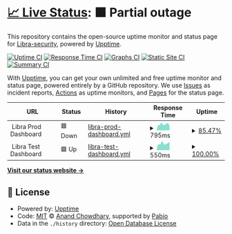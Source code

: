 # [📈 Live Status](https://Libra-security.github.io/upptime): <!--live status--> **🟧 Partial outage**

This repository contains the open-source uptime monitor and status page for [Libra-security](https://Libra-security.github.io/upptime), powered by [Upptime](https://github.com/upptime/upptime).

[![Uptime CI](https://github.com/Libra-security/upptime/workflows/Uptime%20CI/badge.svg)](https://github.com/Libra-security/upptime/actions?query=workflow%3A%22Uptime+CI%22)
[![Response Time CI](https://github.com/Libra-security/upptime/workflows/Response%20Time%20CI/badge.svg)](https://github.com/Libra-security/upptime/actions?query=workflow%3A%22Response+Time+CI%22)
[![Graphs CI](https://github.com/Libra-security/upptime/workflows/Graphs%20CI/badge.svg)](https://github.com/Libra-security/upptime/actions?query=workflow%3A%22Graphs+CI%22)
[![Static Site CI](https://github.com/Libra-security/upptime/workflows/Static%20Site%20CI/badge.svg)](https://github.com/Libra-security/upptime/actions?query=workflow%3A%22Static+Site+CI%22)
[![Summary CI](https://github.com/Libra-security/upptime/workflows/Summary%20CI/badge.svg)](https://github.com/Libra-security/upptime/actions?query=workflow%3A%22Summary+CI%22)

With [Upptime](https://upptime.js.org), you can get your own unlimited and free uptime monitor and status page, powered entirely by a GitHub repository. We use [Issues](https://github.com/Libra-security/upptime/issues) as incident reports, [Actions](https://github.com/Libra-security/upptime/actions) as uptime monitors, and [Pages](https://Libra-security.github.io/upptime) for the status page.

<!--start: status pages-->
<!-- This summary is generated by Upptime (https://github.com/upptime/upptime) -->
<!-- Do not edit this manually, your changes will be overwritten -->
<!-- prettier-ignore -->
| URL | Status | History | Response Time | Uptime |
| --- | ------ | ------- | ------------- | ------ |
| <img alt="" src="https://icons.duckduckgo.com/ip3/null.ico" height="13"> Libra Prod Dashboard | 🟥 Down | [libra-prod-dashboard.yml](https://github.com/Libra-security/upptime/commits/HEAD/history/libra-prod-dashboard.yml) | <details><summary><img alt="Response time graph" src="./graphs/libra-prod-dashboard/response-time-week.png" height="20"> 795ms</summary><br><a href="https://Libra-security.github.io/upptime/history/libra-prod-dashboard"><img alt="Response time 747" src="https://img.shields.io/endpoint?url=https%3A%2F%2Fraw.githubusercontent.com%2FLibra-security%2Fupptime%2FHEAD%2Fapi%2Flibra-prod-dashboard%2Fresponse-time.json"></a><br><a href="https://Libra-security.github.io/upptime/history/libra-prod-dashboard"><img alt="24-hour response time 591" src="https://img.shields.io/endpoint?url=https%3A%2F%2Fraw.githubusercontent.com%2FLibra-security%2Fupptime%2FHEAD%2Fapi%2Flibra-prod-dashboard%2Fresponse-time-day.json"></a><br><a href="https://Libra-security.github.io/upptime/history/libra-prod-dashboard"><img alt="7-day response time 795" src="https://img.shields.io/endpoint?url=https%3A%2F%2Fraw.githubusercontent.com%2FLibra-security%2Fupptime%2FHEAD%2Fapi%2Flibra-prod-dashboard%2Fresponse-time-week.json"></a><br><a href="https://Libra-security.github.io/upptime/history/libra-prod-dashboard"><img alt="30-day response time 842" src="https://img.shields.io/endpoint?url=https%3A%2F%2Fraw.githubusercontent.com%2FLibra-security%2Fupptime%2FHEAD%2Fapi%2Flibra-prod-dashboard%2Fresponse-time-month.json"></a><br><a href="https://Libra-security.github.io/upptime/history/libra-prod-dashboard"><img alt="1-year response time 747" src="https://img.shields.io/endpoint?url=https%3A%2F%2Fraw.githubusercontent.com%2FLibra-security%2Fupptime%2FHEAD%2Fapi%2Flibra-prod-dashboard%2Fresponse-time-year.json"></a></details> | <details><summary><a href="https://Libra-security.github.io/upptime/history/libra-prod-dashboard">85.47%</a></summary><a href="https://Libra-security.github.io/upptime/history/libra-prod-dashboard"><img alt="All-time uptime 99.10%" src="https://img.shields.io/endpoint?url=https%3A%2F%2Fraw.githubusercontent.com%2FLibra-security%2Fupptime%2FHEAD%2Fapi%2Flibra-prod-dashboard%2Fuptime.json"></a><br><a href="https://Libra-security.github.io/upptime/history/libra-prod-dashboard"><img alt="24-hour uptime 0.00%" src="https://img.shields.io/endpoint?url=https%3A%2F%2Fraw.githubusercontent.com%2FLibra-security%2Fupptime%2FHEAD%2Fapi%2Flibra-prod-dashboard%2Fuptime-day.json"></a><br><a href="https://Libra-security.github.io/upptime/history/libra-prod-dashboard"><img alt="7-day uptime 85.47%" src="https://img.shields.io/endpoint?url=https%3A%2F%2Fraw.githubusercontent.com%2FLibra-security%2Fupptime%2FHEAD%2Fapi%2Flibra-prod-dashboard%2Fuptime-week.json"></a><br><a href="https://Libra-security.github.io/upptime/history/libra-prod-dashboard"><img alt="30-day uptime 96.49%" src="https://img.shields.io/endpoint?url=https%3A%2F%2Fraw.githubusercontent.com%2FLibra-security%2Fupptime%2FHEAD%2Fapi%2Flibra-prod-dashboard%2Fuptime-month.json"></a><br><a href="https://Libra-security.github.io/upptime/history/libra-prod-dashboard"><img alt="1-year uptime 99.10%" src="https://img.shields.io/endpoint?url=https%3A%2F%2Fraw.githubusercontent.com%2FLibra-security%2Fupptime%2FHEAD%2Fapi%2Flibra-prod-dashboard%2Fuptime-year.json"></a></details>
| <img alt="" src="https://icons.duckduckgo.com/ip3/null.ico" height="13"> Libra Test Dashboard | 🟩 Up | [libra-test-dashboard.yml](https://github.com/Libra-security/upptime/commits/HEAD/history/libra-test-dashboard.yml) | <details><summary><img alt="Response time graph" src="./graphs/libra-test-dashboard/response-time-week.png" height="20"> 550ms</summary><br><a href="https://Libra-security.github.io/upptime/history/libra-test-dashboard"><img alt="Response time 538" src="https://img.shields.io/endpoint?url=https%3A%2F%2Fraw.githubusercontent.com%2FLibra-security%2Fupptime%2FHEAD%2Fapi%2Flibra-test-dashboard%2Fresponse-time.json"></a><br><a href="https://Libra-security.github.io/upptime/history/libra-test-dashboard"><img alt="24-hour response time 545" src="https://img.shields.io/endpoint?url=https%3A%2F%2Fraw.githubusercontent.com%2FLibra-security%2Fupptime%2FHEAD%2Fapi%2Flibra-test-dashboard%2Fresponse-time-day.json"></a><br><a href="https://Libra-security.github.io/upptime/history/libra-test-dashboard"><img alt="7-day response time 550" src="https://img.shields.io/endpoint?url=https%3A%2F%2Fraw.githubusercontent.com%2FLibra-security%2Fupptime%2FHEAD%2Fapi%2Flibra-test-dashboard%2Fresponse-time-week.json"></a><br><a href="https://Libra-security.github.io/upptime/history/libra-test-dashboard"><img alt="30-day response time 633" src="https://img.shields.io/endpoint?url=https%3A%2F%2Fraw.githubusercontent.com%2FLibra-security%2Fupptime%2FHEAD%2Fapi%2Flibra-test-dashboard%2Fresponse-time-month.json"></a><br><a href="https://Libra-security.github.io/upptime/history/libra-test-dashboard"><img alt="1-year response time 538" src="https://img.shields.io/endpoint?url=https%3A%2F%2Fraw.githubusercontent.com%2FLibra-security%2Fupptime%2FHEAD%2Fapi%2Flibra-test-dashboard%2Fresponse-time-year.json"></a></details> | <details><summary><a href="https://Libra-security.github.io/upptime/history/libra-test-dashboard">100.00%</a></summary><a href="https://Libra-security.github.io/upptime/history/libra-test-dashboard"><img alt="All-time uptime 99.98%" src="https://img.shields.io/endpoint?url=https%3A%2F%2Fraw.githubusercontent.com%2FLibra-security%2Fupptime%2FHEAD%2Fapi%2Flibra-test-dashboard%2Fuptime.json"></a><br><a href="https://Libra-security.github.io/upptime/history/libra-test-dashboard"><img alt="24-hour uptime 100.00%" src="https://img.shields.io/endpoint?url=https%3A%2F%2Fraw.githubusercontent.com%2FLibra-security%2Fupptime%2FHEAD%2Fapi%2Flibra-test-dashboard%2Fuptime-day.json"></a><br><a href="https://Libra-security.github.io/upptime/history/libra-test-dashboard"><img alt="7-day uptime 100.00%" src="https://img.shields.io/endpoint?url=https%3A%2F%2Fraw.githubusercontent.com%2FLibra-security%2Fupptime%2FHEAD%2Fapi%2Flibra-test-dashboard%2Fuptime-week.json"></a><br><a href="https://Libra-security.github.io/upptime/history/libra-test-dashboard"><img alt="30-day uptime 99.96%" src="https://img.shields.io/endpoint?url=https%3A%2F%2Fraw.githubusercontent.com%2FLibra-security%2Fupptime%2FHEAD%2Fapi%2Flibra-test-dashboard%2Fuptime-month.json"></a><br><a href="https://Libra-security.github.io/upptime/history/libra-test-dashboard"><img alt="1-year uptime 99.98%" src="https://img.shields.io/endpoint?url=https%3A%2F%2Fraw.githubusercontent.com%2FLibra-security%2Fupptime%2FHEAD%2Fapi%2Flibra-test-dashboard%2Fuptime-year.json"></a></details>

<!--end: status pages-->

[**Visit our status website →**](https://Libra-security.github.io/upptime)

## 📄 License

- Powered by: [Upptime](https://github.com/upptime/upptime)
- Code: [MIT](./LICENSE) © [Anand Chowdhary](https://anandchowdhary.com), supported by [Pabio](https://pabio.com)
- Data in the `./history` directory: [Open Database License](https://opendatacommons.org/licenses/odbl/1-0/)
